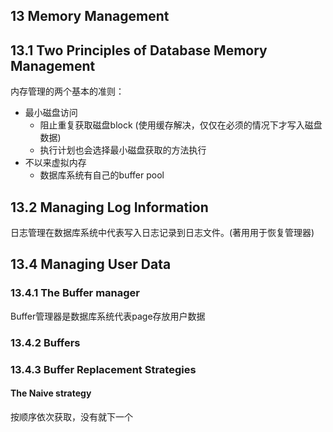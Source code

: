 
## 13 Memory Management

## 13.1 Two Principles of Database Memory Management

内存管理的两个基本的准则：
- 最小磁盘访问
  - 阻止重复获取磁盘block (使用缓存解决，仅仅在必须的情况下才写入磁盘数据)
  - 执行计划也会选择最小磁盘获取的方法执行
- 不以来虚拟内存
  - 数据库系统有自己的buffer pool


## 13.2 Managing Log Information

 日志管理在数据库系统中代表写入日志记录到日志文件。(著用用于恢复管理器)
 
 ## 13.4 Managing User Data
 
 ### 13.4.1 The Buffer manager
 
 Buffer管理器是数据库系统代表page存放用户数据
 
 ### 13.4.2 Buffers
 
 ### 13.4.3 Buffer Replacement Strategies
 
 #### The Naive strategy
 
 按顺序依次获取，没有就下一个
 
 #### 